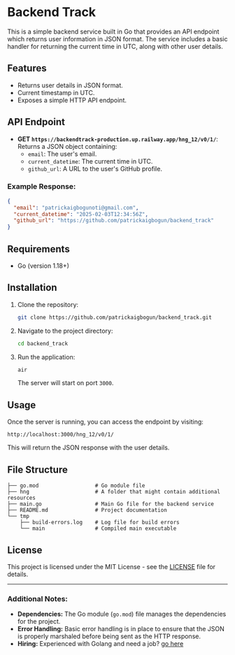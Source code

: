 # Backend Track

This is a simple backend service built in Go that provides an API endpoint which returns user information in JSON format. The service includes a basic handler for returning the current time in UTC, along with other user details.

## Features

- Returns user details in JSON format.
- Current timestamp in UTC.
- Exposes a simple HTTP API endpoint.

## API Endpoint

- **GET `https://backendtrack-production.up.railway.app/hng_12/v0/1/`**: Returns a JSON object containing:
  - `email`: The user's email.
  - `current_datetime`: The current time in UTC.
  - `github_url`: A URL to the user's GitHub profile.

### Example Response:

```json
{
  "email": "patrickaigbogunoti@gmail.com",
  "current_datetime": "2025-02-03T12:34:56Z",
  "github_url": "https://github.com/patrickaigbogun/backend_track"
}
```

## Requirements

- Go (version 1.18+)

## Installation

1. Clone the repository:

   ```bash
   git clone https://github.com/patrickaigbogun/backend_track.git
   ```

2. Navigate to the project directory:

   ```bash
   cd backend_track
   ```
   
3. Run the application:

   ```bash
   air
   ```

   The server will start on port `3000`.

## Usage

Once the server is running, you can access the endpoint by visiting:

```
http://localhost:3000/hng_12/v0/1/
```

This will return the JSON response with the user details.

## File Structure

```
├── go.mod                  # Go module file
├── hng                     # A folder that might contain additional resources
├── main.go                 # Main Go file for the backend service
├── README.md               # Project documentation
└── tmp
    ├── build-errors.log    # Log file for build errors
    └── main                # Compiled main executable
```

## License

This project is licensed under the MIT License - see the [LICENSE](LICENSE) file for details.

---

### Additional Notes:
- **Dependencies:** The Go module (`go.mod`) file manages the dependencies for the project.
- **Error Handling:** Basic error handling is in place to ensure that the JSON is properly marshaled before being sent as the HTTP response.
- **Hiring:** Experienced with Golang and need a job? [go here](https://hng.tech/hire/golang-developers)
